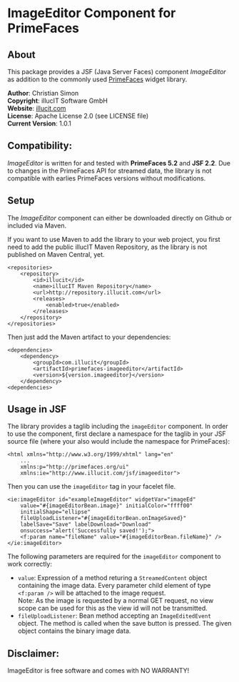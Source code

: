 ImageEditor Component for PrimeFaces
====================================

About
-----

This package provides a JSF (Java Server Faces) component *ImageEditor* as addition to the
commonly used [PrimeFaces](http://www.primefaces.org) widget library.

**Author**: Christian Simon  
**Copyright**: illucIT Software GmbH  
**Website**: [illucit.com](http://www.illucit.com)  
**License**: Apache License 2.0 (see LICENSE file)  
**Current Version**: 1.0.1

Compatibility:
--------------

*ImageEditor* is written for and tested with **PrimeFaces 5.2** and **JSF 2.2**.
Due to changes in the PrimeFaces API for streamed data, the library is not compatible with earlies PrimeFaces versions without modifications.

Setup
-----

The *ImageEditor*  component can either be downloaded directly on Github or included via Maven.

If you want to use Maven to add the library to your web project, you first need to add the public illucIT Maven Repository, as the library is not published on Maven Central, yet.

	<repositories>
		<repository>
			<id>illucit</id>
			<name>illucIT Maven Repository</name>
			<url>http://repository.illucit.com</url>
			<releases>
				<enabled>true</enabled>
			</releases>
		</repository>
	</repositories>

Then just add the Maven artifact to your dependencies:

	<dependencies>
		<dependency>
			<groupId>com.illucit</groupId>
			<artifactId>primefaces-imageeditor</artifactId>
			<version>${version.imageeditor}</version>
		</dependency>
	<dependencies>

Usage in JSF
------------

The library provides a taglib including the `imageEditor` component.
In order to use the component, first declare a namespace for the taglib in your JSF source file (where your also would include the namespace for PrimeFaces):

	<html xmlns="http://www.w3.org/1999/xhtml" lang="en"
		...
		xmlns:p="http://primefaces.org/ui"
		xmlns:ie="http://www.illucit.com/jsf/imageeditor">

Then you can use the `imageEditor` tag in your facelet file.

	<ie:imageEditor id="exampleImageEditor" widgetVar="imageEd"
		value="#{imageEditorBean.image}" initialColor="ffff00"
		initialShape="ellipse"
		fileUploadListener="#{imageEditorBean.onImageSaved}"
		labelSave="Save" labelDownload="Download"
		onsuccess="alert('Successfully saved!');">
		<f:param name="fileName" value="#{imageEditorBean.fileName}" />
	</ie:imageEditor>

The following parameters are required for the `imageEditor` component to work correctly:
* `value`: Expression of a method returing a `StreamedContent` object containing the image data.
Every parameter child element of type `<f:param />` will be attached to the image request.  
Note: As the image is requested by a normal GET request, no view scope can be used for this as the view id will not be transmitted.
* `fileUploadListener`: Bean method accepting an `ImageEditedEvent` object.
The method is called when the save button is pressed. The given object contains the binary image data.


Disclaimer:
-----------

ImageEditor is free software and comes with NO WARRANTY!
